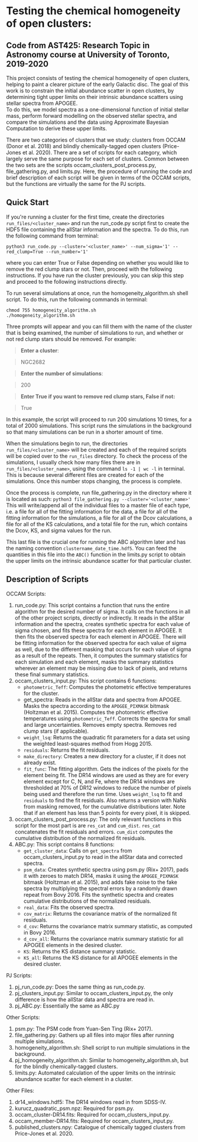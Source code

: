 # Testing the chemical homogeneity of open clusters: 
## Code from AST425: Research Topic in Astronomy course at University of Toronto, 2019-2020

This project consists of testing the chemical homogeneity of open clusters, helping to paint a clearer picture of the 
early Galactic disc.  The goal of this work is to constrain the initial abundance scatter in open clusters, by 
determining tight upper limits on their intrinsic abundance scatters using stellar spectra from APOGEE.  
To do this, we model spectra as a one-dimensional function of initial stellar mass, perform forward modelling on the 
observed stellar spectra, and compare the simulations and the data using Approximate Bayesian Computation to derive 
these upper limits.

There are two categories of clusters that we study: clusters from OCCAM (Donor et al. 2018) and blindly
chemically-tagged open clusters (Price-Jones et al. 2020).  There are a set of scripts for each category, which largely
serve the same purpose for each set of clusters.  Common between the two sets are the scripts 
occam_clusters_post_process.py, file_gathering.py, and limits.py.  Here, the procedure of running the code and brief 
description of each script will be given in terms of the OCCAM scripts, but the functions are virtually the same for 
the PJ scripts.

## Quick Start
If you're running a cluster for the first time, create the directories `run_files/<cluster_name>` and run the 
run_code.py script first to create the HDF5 file containing the allStar information and the spectra.  To do this, run 
the following command from terminal:

`python3 run_code.py --cluster='<cluster_name>' --num_sigma='1' --red_clump=True --run_number='1'`

where you can enter True or False depending on whether you would like to remove the red clump stars or not.  Then, 
proceed with the following instructions.  If you have run the cluster previously, you can skip this step and proceed
to the following instructions directly.

To run several simulations at once, run the homogeneity_algorithm.sh shell script.  To do this, run the following
commands in terminal:

```
chmod 755 homogeneity_algorithm.sh
./homogeneity_algorithm.sh
```

Three prompts will appear and you can fill them with the name of the cluster that is being examined, the number of 
simulations to run, and whether or not red clump stars should be removed.  For example:
> **Enter a cluster**:

> NGC2682

> **Enter the number of simulations**:

> 200

> **Enter True if you want to remove red clump stars, False if not:**

> True

In this example, the script will proceed to run 200 simulations 10 times, for a total of 2000 simulations.  This script
runs the simulations in the background so that many simulations can be run in a shorter amount of time.  

When the simulations begin to run, the directories `run_files/<cluster_name>` will be created and each of the required 
scripts will be copied over to the `run_files` directory.  To check the process of the simulations, I usually check 
how many files there are in `run_files/<cluster_name>`, using the command `ls -1 | wc -l` in terminal.  This is 
because several different files are created for each of the simulations.  Once this number stops changing, the process
is complete.

Once the process is complete, run file_gathering.py in the directory where it is located as such:
`python3 file_gathering.py --cluster='<cluster_name>'`
This will write/append all of the individual files to a master file of each type, i.e. a file for all of the fitting
information for the data, a file for all of the fitting information for the simulations, a file for all of the Dcov
calculations, a file for all of the KS calculations, and a total file for the run, which contains the Dcov, KS, and 
sigma values for the run.  

This last file is the crucial one for running the ABC algorithm later and has the naming convention 
`clustername_date_time.hdf5`.  You can feed the quantities in this file into the `ABC()` function in the limits.py
script to obtain the upper limits on the intrinsic abundance scatter for that particular cluster.

## Description of Scripts
OCCAM Scripts:
1. run_code.py: This script contains a function that runs the entire algorithm for the desired number of sigma.  It 
calls on the functions in all of the other project scripts, directly or indirectly.  It reads in the allStar information
and the spectra, creates synthetic spectra for each value of sigma chosen, and fits these spectra for each element in 
APOGEE.  It then fits the observed spectra for each element in APOGEE.  There will be fitting information for the 
observed spectra for each value of sigma as well, due to the different masking that occurs for each value of sigma as a
result of the repeats.  Then, it computes the summary statistics for each simulation and each element, masks the 
summary statistics wherever an element may be missing due to lack of pixels, and returns these final summary 
statistics.
2. occam_clusters_input.py: This script contains 6 functions:
	* `photometric_Teff`: Computes the photometric effective temperatures for the cluster.
	* get_spectra: Reads in the allStar data and spectra from APOGEE.  Masks the spectra according to the 
	`APOGEE_PIXMASK` bitmask (Holtzman et al. 2015).  Computes the photometric effective temperatures using 
	`photometric_Teff`.  Corrects the spectra for small and large uncertainties.  Removes empty spectra.  Removes red 
	clump stars (if applicable). 
	* `weight_lsq`: Returns the quadratic fit parameters for a data set using the weighted least-squares method from 
	Hogg 2015. 
	* `residuals`: Returns the fit residuals.
	* `make_directory`: Creates a new directory for a cluster, if it does not already exist.
	* `fit_func`: The fitting algorithm.  Gets the indices of the pixels for the element being fit.  The DR14 windows
	are used as they are for every element except for C, N, and Fe, where the DR14 windows are thresholded at 70% of 
	DR12 windows to reduce the number of pixels being used and therefore the run time.  Uses `weight_lsq` to fit and 
	`residuals` to find the fit residuals.  Also returns a version with NaNs from masking removed, for the 
	cumulative distributions later.  Note that if an element has less than 5 points for every pixel, it is skipped.
3. occam_clusters_post_process.py: The only relevant functions in this script for the most part is are `res_cat` and
`cum_dist`.  `res_cat` concatenates the fit residuals and errors.  `cum_dist` computes the cumulative distribution of
the normalized fit residuals.
4. ABC.py: This script contains 8 functions:
	* `get_cluster_data`: Calls on `get_spectra` from occam_clusters_input.py to read in the allStar data and corrected
	spectra.
	* `psm_data`: Creates synthetic spectra using psm.py (Rix+ 2017), pads it with zeroes to match DR14, masks it using
	the `APOGEE_PIXMASK` bitmask (Holtzman et al. 2015), and adds fake noise to the fake spectra by multiplying the 
	spectral errors by a randomly drawn repeat from Bovy 2016.  Fits the synthetic spectra and creates cumulative
	distributions of the normalized residuals.
	* `real_data`: Fits the observed spectra.
	* `cov_matrix`: Returns the covariance matrix of the normalized fit residuals.
	* `d_cov`: Returns the covariance matrix summary statistic, as computed in Bovy 2016.
	* `d_cov_all`: Returns the covariance matrix summary statistic for all APOGEE elements in the desired cluster.
	* `KS`: Returns the KS distance summary statistic.
	* `KS_all`: Returns the KS distance for all APOGEE elements in the desired cluster.

PJ Scripts:
1. pj_run_code.py: Does the same thing as run_code.py.
2. pj_clusters_input.py: Similar to occam_clusters_input.py, the only difference is how the allStar data and spectra
are read in.
3. pj_ABC.py: Essentially the same as ABC.py

Other Scripts: 
1. psm.py: The PSM code from Yuan-Sen Ting (Rix+ 2017).
2. file_gathering.py: Gathers up all files into major files after running multiple simulations.
3. homogeneity_algorithm.sh: Shell script to run multiple simulations in the background.
4. pj_homogeneity_algorithm.sh: Similar to homogeneity_algorithm.sh, but for the blindly chemically-tagged clusters.
5. limits.py: Automated calculation of the upper limits on the intrinsic abundance scatter for each element in a 
cluster.

Other Files:
1. dr14_windows.hdf5: The DR14 windows read in from SDSS-IV.
2. kurucz_quadratic_psm.npz: Required for psm.py.
3. occam_cluster-DR14.fits: Required for occam_clusters_input.py.
4. occam_member-DR14.fits: Required for occam_clusters_input.py.
5. published_clusters.npy: Catalogue of chemically tagged clusters from Price-Jones et al. 2020.